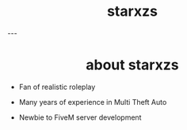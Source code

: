<h1 align='center'>starxzs</h1>
---
<h1 align='center'>about starxzs</h1>
<p align="center">
  
 - Fan of realistic roleplay
  
 - Many years of experience in Multi Theft Auto
   
 - Newbie to FiveM server development
   
</p>

